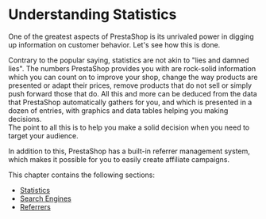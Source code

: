 # Understanding Statistics

One of the greatest aspects of PrestaShop is its unrivaled power in digging up information on customer behavior. Let's see how this is done.

Contrary to the popular saying, statistics are not akin to "lies and damned lies". The numbers PrestaShop provides you with are rock-solid information which you can count on to improve your shop, change the way products are presented or adapt their prices, remove products that do not sell or simply push forward those that do. All this and more can be deduced from the data that PrestaShop automatically gathers for you, and which is presented in a dozen of entries, with graphics and data tables helping you making decisions.\
&#x20;The point to all this is to help you make a solid decision when you need to target your audience.

In addition to this, PrestaShop has a built-in referrer management system, which makes it possible for you to easily create affiliate campaigns.

This chapter contains the following sections:

* [Statistics](statistics.md)
* [Search Engines](search-engines.md)
* [Referrers](referrers.md)
